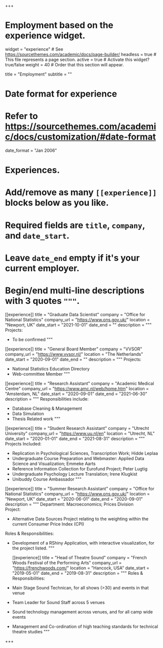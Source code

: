 +++
# Employment based on the experience widget.
widget = "experience"  # See https://sourcethemes.com/academic/docs/page-builder/
headless = true  # This file represents a page section.
active = true  # Activate this widget? true/false
weight = 40  # Order that this section will appear.

title = "Employment"
subtitle = ""

# Date format for experience
#   Refer to https://sourcethemes.com/academic/docs/customization/#date-format
date_format = "Jan 2006"

# Experiences.
#   Add/remove as many `[[experience]]` blocks below as you like.
#   Required fields are `title`, `company`, and `date_start`.
#   Leave `date_end` empty if it's your current employer.
#   Begin/end multi-line descriptions with 3 quotes `"""`.

[[experience]]
  title = "Graduate Data Scientist"
  company = "Office for National Statistics"
  company_url = "https://www.ons.gov.uk/"
  location = "Newport, UK"
  date_start = "2021-10-01"
  date_end = ""
  description = """
  Projects: 
  * To be confirmed 
  """

[[experience]]
  title = "General Board Member"
  company = "VVSOR"
  company_url = "https://www.vvsor.nl/"
  location = "The Netherlands"
  date_start = "2020-09-01"
  date_end = ""
  description = """
  Projects: 
  * National Statistics Education Directory
  * Web-committee Member
  """
  
[[experience]]
  title = "Research Assistant"
  company = "Academic Medical Centre"
  company_url = "https://www.amc.nl/web/home.htm"
  location = "Amsterdam, NL"
  date_start = "2020-09-01"
  date_end = "2021-06-30"
  description = """
  Responsibilities include:
  
  * Database Cleaning & Management 
  * Data Simulation 
  * Thesis Related work
  """

[[experience]]
  title = "Student Research Assistant"
  company = "Utrecht University"
  company_url = "https://www.uu.nl/en"
  location = "Utrecht, NL"
  date_start = "2020-01-01"
  date_end = "2021-08-31"
  description = """
  Projects Included: 
  * Replication in Psychological Sciences, Transcription Work; Hidde Leplaa
  * Undergraduate Course Preparation and Webmaster: Applied Data Science and Visualization; Emmeke Aarts
  * Reference Information Collection for Eurofund Project; Peter Lugtig
  * Undergraduate Psychology Lecture Translation; Irene Klugkist 
  * Unibuddy Course Ambassador
  """
  
  [[experience]]
  title = "Summer Research Assistant"
  company = "Office for National Statistics"
  company_url = "https://www.ons.gov.uk/"
  location = "Newport, UK"
  date_start = "2020-06-01"
  date_end = "2020-09-01"
  description = """
  Department: Macroeconomics; Prices Division  
  Project: 
  * Alternative Data Sources Project relating to the weighting within the current Consumer Price Index (CPI)  
  
  Roles & Responsibilities: 
  * Development of a RShiny Application, with interactive visualization, for the project listed.
  """
  
    [[experience]]
  title = "Head of Theatre Sound"
  company = "French Woods Festival of the Performing Arts"
  company_url = "https://frenchwoods.com/"
  location = "Hancock, USA"
  date_start = "2019-05-01"
  date_end = "2019-08-31"
  description = """
  Roles & Responsibilities: 
  * Main Stage Sound Technican, for all shows (>30) and events in that venue
  * Team Leader for Sound Staff across 5 venues 
  * Sound technology management across venues, and for all camp wide events
  * Management and Co-ordination of high teaching standards for technical theatre studies
  """
  

+++
